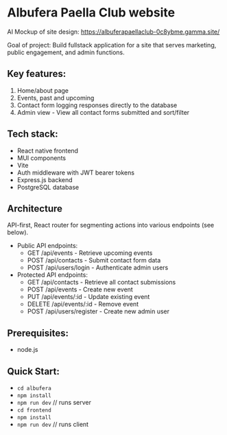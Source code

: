 # Albufera Paella Club website

AI Mockup of site design: https://albuferapaellaclub-0c8ybme.gamma.site/

Goal of project: Build fullstack application for a site that serves marketing, public engagement, and admin functions.

## Key features:

1. Home/about page
2. Events, past and upcoming
3. Contact form logging responses directly to the database
4. Admin view - View all contact forms submitted and sort/filter

## Tech stack:

- React native frontend
- MUI components
- Vite
- Auth middleware with JWT bearer tokens
- Express.js backend
- PostgreSQL database

## Architecture

API-first, React router for segmenting actions into various endpoints (see below).

- Public API endpoints:
  - GET /api/events - Retrieve upcoming events
  - POST /api/contacts - Submit contact form data
  - POST /api/users/login - Authenticate admin users
- Protected API endpoints:
  - GET /api/contacts - Retrieve all contact submissions
  - POST /api/events - Create new event
  - PUT /api/events/:id - Update existing event
  - DELETE /api/events/:id - Remove event
  - POST /api/users/register - Create new admin user

## Prerequisites:

- node.js

## Quick Start:

- `cd albufera`
- `npm install`
- `npm run dev` // runs server
- `cd frontend`
- `npm install`
- `npm run dev` // runs client

